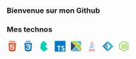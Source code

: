 ### Bienvenue sur mon Github 

### Mes technos ### 
<a target="_blank" href="https://wikipedia.org/wiki/HTML5" ><img align="left" alt="Html5" width="25px" src="img/html5.svg" style="padding-right:11px;" /></a>
<a target="_blank" href="https://wikipedia.org/wiki/CSS3" ><img align="left" alt="Css3" width="25px" src="img/css3.svg" style="padding-right:11px;" /></a>
<a target="_blank" href="https://bulma.io/" ><img align="left" alt="bulma" width="25px" src="img/bulma.svg" style="padding-right:11px;" /></a>
<a target="_blank" href="https://www.typescriptlang.org/" ><img align="left" alt="TS" width="25px" src="img/ts.svg" style="padding-right:11px;" /></a>
<a target="_blank" href="https://elm-lang.org/" ><img align="left" alt="elm" width="25px" src="img/elm.svg" style="padding-right:11px;" /></a>
<a target="_blank" href="https://www.java.com" ><img align="left" alt="Java" width="25px" src="img/java.svg" style="padding-right:11px;" /></a>
<a target="_blank" href="https://fsharp.org/" ><img align="left" alt="fsharp" width="25px" src="img/fsharp.svg" style="padding-right:11px;" /></a>
<a target="_blank" href="https://nodejs.org" ><img align="left" alt="node" width="25px" src="img/nodejs.svg" style="padding-right:11px;" /></a>

<!--
**Jonathan-HETEAU/Jonathan-HETEAU** is a ✨ _special_ ✨ repository because its `README.md` (this file) appears on your GitHub profile.

Here are some ideas to get you started:

- 🔭 I’m currently working on ...
- 🌱 I’m currently learning ...
- 👯 I’m looking to collaborate on ...
- 🤔 I’m looking for help with ...
- 💬 Ask me about ...
- 📫 How to reach me: ...
- 😄 Pronouns: ...
- ⚡ Fun fact: ...
-->
